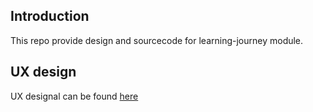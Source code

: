 ## Introduction

This repo provide design and sourcecode for learning-journey module.

## UX design
UX designal can be found [here](https://www.figma.com/proto/txyROkbkONSYR34O68JvQk/Playground-Learning?page-id=560%3A18067&node-id=560-18279&viewport=-1774%2C271%2C0.19&t=EBj90R0DJnst632I-1&scaling=min-zoom&content-scaling=fixed&starting-point-node-id=560%3A18279&show-proto-sidebar=1)
